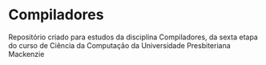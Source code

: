 # Compiladores
Repositório criado para estudos da disciplina Compiladores, da sexta etapa do curso de Ciência da Computação da Universidade Presbiteriana Mackenzie
